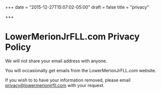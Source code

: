 +++
date = "2015-12-27T15:07:02-05:00"
draft = false
title = "privacy"

+++
# LowerMerionJrFLL.com Privacy Policy

We will not share your email address with anyone.

You will occasionally get emails from the LowerMerionJrFLL.com website.

If you wish to to have your information removed, please email privacy@lowermerionjrfll.com with your request.
